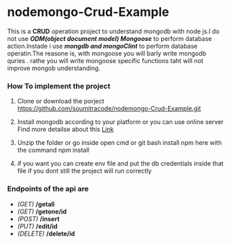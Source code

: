 # nodemongo-Crud-Example

This is a __CRUD__ operation project to understand mongodb with node js.I do not use ***ODM(object document model) Mongoose*** to perform database action.Instade i use  __***mongdb and mongoClint***__ to perform database operatin.The reasone is, with mongoose you will barly write mongodb quries . rathe you will write mongoose specific functions taht will not improve mongob understanding.


### How To implement the project

1. Clone or download the porject
 https://github.com/soumitracode/nodemongo-Crud-Example.git

2. Install mongodb according to your platform or you can use online server
 Find more detailse about this [Link](https://docs.mongodb.com/manual/installation/)

3. Unzip the folder or go inside open cmd or git bash
 install npm here with the command
 npm install

4. if you want you can create env file and put the db credentials inside that file 
 if you dont still the project will run correctly

### Endpoints of the api are
- _(GET)_  **/getall**
- _(GET)_  **/getone/id**
- _(POST)_  **/insert**
- _(PUT)_  **/edit/id**
- _(DELETE)_  **/delete/id**
